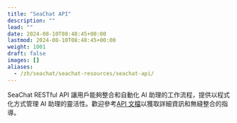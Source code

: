 ```yaml
---
title: "SeaChat API"
description: ""
lead: ""
date: 2024-08-10T08:48:45+00:00
lastmod: 2024-08-10T08:48:45+00:00
weight: 1001
draft: false
images: []
aliases: 
  - /zh/seachat/seachat-resources/seachat-api/
---
```


SeaChat RESTful API 讓用戶能夠整合和自動化 AI 助理的工作流程，提供以程式化方式管理 AI 助理的靈活性。歡迎參考[API 文檔](https://wiki.seasalt.ai/zh/seasaltapi/seasalt-api/01-seachat-api-intro/)以獲取詳細資訊和無縫整合的指導。
